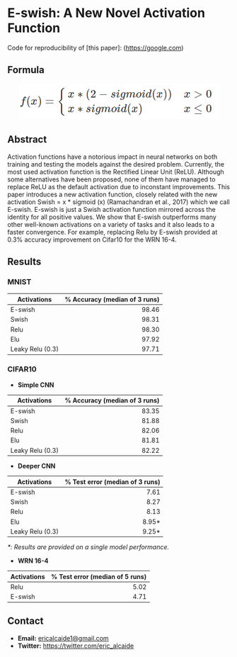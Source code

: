 # E-swish: A New Novel Activation Function
Code for reproducibility of [this paper]: (https://google.com)

## Formula
<div style="text-align:center"><img src ="e_swish.png" /></div>

## Abstract

Activation functions have a notorious impact in neural networks on both training and testing the models against the desired problem. Currently, the most used activation function is the Rectified Linear Unit (ReLU). Although some alternatives have been proposed, none of them have managed to replace ReLU as the default activation due to inconstant improvements. This paper introduces a new activation function, closely related with the new activation Swish = x * sigmoid (x) (Ramachandran et al., 2017) which we call E-swish.
E-swish is just a Swish activation function mirrored across the identity for all positive values. We show that E-swish outperforms many other well-known activations on a variety of tasks and it also leads to a faster convergence. For example, replacing Relu by E-swish provided at 0.3% accuracy improvement on Cifar10 for the WRN 16-4.

## Results

### MNIST

| Activations      | % Accuracy (median of 3 runs) |
| -------------    | -------------:|
| E-swish          | 98.46         |
| Swish            | 98.31         |
| Relu             | 98.30         |
| Elu              | 97.92         |
| Leaky Relu (0.3) | 97.71         |
### CIFAR10

* **Simple CNN**

| Activations      | % Accuracy (median of 3 runs) |
| -------------    | -------------:|
| E-swish          | 83.35         |
| Swish            | 81.88         |
| Relu             | 82.06         |
| Elu              | 81.81         |
| Leaky Relu (0.3) | 82.22         |

* **Deeper CNN**

| Activations      | % Test error (median of 3 runs) |
| -------------    | -------------:|
| E-swish          | 7.61          |
| Swish            | 8.27          |
| Relu             | 8.13          |
| Elu              | 8.95*         |
| Leaky Relu (0.3) | 9.25*         |

<i>*: Results are provided on a single model performance.</i>

* **WRN 16-4**

| Activations      | % Test error (median of 5 runs) |
| -------------    | -------------:|
| Relu             | 5.02          |
| E-swish          | 4.71          |

## Contact

* **Email:** ericalcaide1@gmail.com
* **Twitter:** https://twitter.com/eric_alcaide